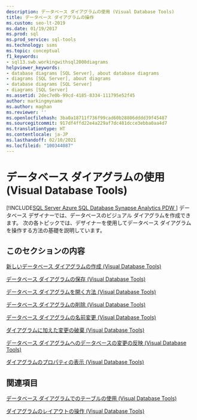 ```yaml
---
description: データベース ダイアグラムの使用 (Visual Database Tools)
title: データベース ダイアグラムの操作
ms.custom: seo-lt-2019
ms.date: 01/19/2017
ms.prod: sql
ms.prod_service: sql-tools
ms.technology: ssms
ms.topic: conceptual
f1_keywords:
- sql13.swb.workingwithsql2000diagrams
helpviewer_keywords:
- database diagrams [SQL Server], about database diagrams
- diagrams [SQL Server], about diagrams
- database diagrams [SQL Server]
- diagrams [SQL Server]
ms.assetid: 2dec7e0b-99cd-4185-8334-111795e52f45
author: markingmyname
ms.author: maghan
ms.reviewer: ''
ms.openlocfilehash: 3ba0a18711f736f99cad60b28806dddd39f45487
ms.sourcegitcommit: 917df4ffd22e4a229af7dc481dcce3ebba0aa4d7
ms.translationtype: HT
ms.contentlocale: ja-JP
ms.lasthandoff: 02/10/2021
ms.locfileid: "100344087"
---
```

# <a name="work-with-database-diagrams-visual-database-tools"></a>データベース ダイアグラムの使用 (Visual Database Tools)
[!INCLUDE[SQL Server Azure SQL Database Synapse Analytics PDW ](../../includes/applies-to-version/sql-asdb-asdbmi-asa-pdw.md)]
データベース デザイナーでは、データベースのビジュアル ダイアグラムを作成できます。 次の各トピックでは、デザイナーを使用してデータベース ダイアグラムを操作する方法の基礎を説明しています。  
  
## <a name="in-this-section"></a>このセクションの内容  
[新しいデータベース ダイアグラムの作成 (Visual Database Tools)](../../ssms/visual-db-tools/create-a-new-database-diagram-visual-database-tools.md)  
  
[データベース ダイアグラムの保存 (Visual Database Tools)](../../ssms/visual-db-tools/save-database-diagrams-visual-database-tools.md)  
  
[データベース ダイアグラムを開く方法 (Visual Database Tools)](../../ssms/visual-db-tools/open-database-diagrams-visual-database-tools.md)  
  
[データベース ダイアグラムの削除 (Visual Database Tools)](../../ssms/visual-db-tools/delete-a-database-diagram-visual-database-tools.md)  
  
[データベース ダイアグラムの名前変更 (Visual Database Tools)](../../ssms/visual-db-tools/rename-a-database-diagram-visual-database-tools.md)  
  
[ダイアグラムに加えた変更の破棄 (Visual Database Tools)](../../ssms/visual-db-tools/discard-changes-made-to-diagrams-visual-database-tools.md)  
  
[データベース ダイアグラムへのデータベースの変更の反映 (Visual Database Tools)](../../ssms/visual-db-tools/reconcile-a-database-diagram-with-a-modified-database-visual-database-tools.md)  
  
[ダイアグラムのプロパティの表示 (Visual Database Tools)](../../ssms/visual-db-tools/show-diagram-properties-visual-database-tools.md)  
  
## <a name="related-sections"></a>関連項目

[データベース ダイアグラムでのテーブルの使用 (Visual Database Tools)](../../ssms/visual-db-tools/work-with-tables-in-database-diagram-visual-database-tools.md)  
  
[ダイアグラムのレイアウトの操作 (Visual Database Tools)](../../ssms/visual-db-tools/work-with-diagram-layout-visual-database-tools.md)
